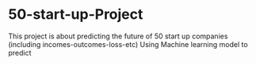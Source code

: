 # 50-start-up-Project
This project is about predicting the future of 50 start up companies (including incomes-outcomes-loss-etc)
Using Machine learning model to predict
